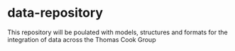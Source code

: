 # data-repository

This repository will be poulated with models, structures and formats for the integration of data across the Thomas Cook Group
